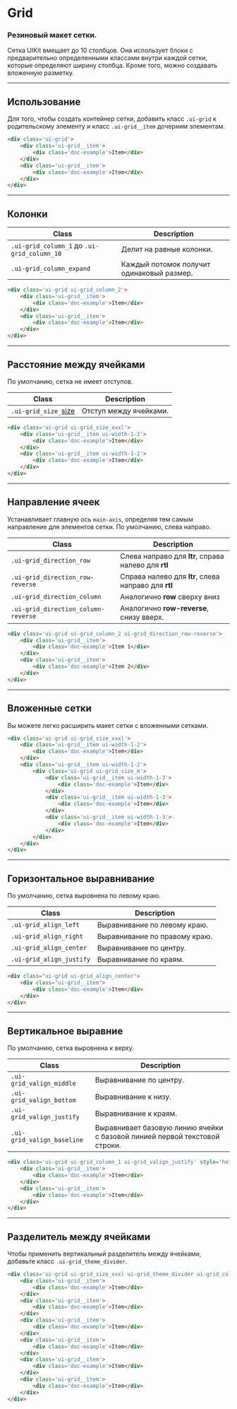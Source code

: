<!--
docs/blocks/grid|1
-->

# Grid

### Резиновый макет сетки.

Cетка UIKit вмещает до 10 столбцов. Она использует блоки с предварительно определенными классами внутри каждой сетки, которые определяют ширину столбца. Кроме того, можно создавать вложенную разметку.

---

## Использование

Для того, чтобы создать контейнер сетки, добавить класс `.ui-grid`  к родительскому элементу и класс `.ui-grid__item` дочерним элементам.

``` html
<div class='ui-grid'>
    <div class='ui-grid__item'>
        <div class='doc-example'>Item</div>
    </div>
    <div class='ui-grid__item'>
        <div class='doc-example'>Item</div>
    </div>
</div>
```


---

## Колонки

|                    Class                    |                 Description               |
|---------------------------------------------|-------------------------------------------|
| `.ui-grid_column_1` до `.ui-grid_column_10` | Делит на равные колонки.                  |
| `.ui-grid_column_expand`                    | Каждый потомок получит одинаковый размер. |

``` html
<div class='ui-grid ui-grid_column_2'>
    <div class='ui-grid__item'>
        <div class='doc-example'>Item</div>
    </div>
    <div class='ui-grid__item'>
        <div class='doc-example'>Item</div>
    </div>
</div>
```

---

## Расстояние между ячейками

По умолчанию, сетка не имеет отступов.

|         Class         |         Description         |
|-----------------------|-----------------------------|
|  `.ui-grid_size_`[size](docs/base/sizes.html)  | Отступ между ячейками.  |

``` html
<div class='ui-grid ui-grid_size_xxxl'>
    <div class='ui-grid__item ui-width-1-2'>
        <div class='doc-example'>Item</div>
    </div>
    <div class='ui-grid__item ui-width-1-2'>
        <div class='doc-example'>Item</div>
    </div>
</div>
```

---

## Направление ячеек

Устанавливает главную ось `main-axis`, определяя тем самым направление для элементов сетки. По умолчанию, слева направо.

|         Class         |         Description         |
|-----------------------|-----------------------------|
|  `.ui-grid_direction_row`            | Cлева направо для **ltr**, справа налево для **rtl**  |
|  `.ui-grid_direction_row-reverse`    | Cправа налево для **ltr**, слева направо для **rtl**  |
|  `.ui-grid_direction_column`         | Aналогично **row** сверху вниз  |
|  `.ui-grid_direction_column-reverse` | Aналогично **row-reverse**, снизу вверх.  |

``` html
<div class='ui-grid ui-grid_column_2 ui-grid_direction_row-reverse'>
    <div class='ui-grid__item'>
        <div class='doc-example'>Item 1</div>
    </div>
    <div class='ui-grid__item'>
        <div class='doc-example'>Item 2</div>
    </div>
</div>
```

---

## Вложенные сетки

Вы можете легко расширить макет сетки с вложенными сетками.

``` html
<div class='ui-grid ui-grid_size_xxxl'>
    <div class='ui-grid__item ui-width-1-2'>
        <div class='doc-example'>Item</div>
    </div>
    <div class='ui-grid__item ui-width-1-2'>
        <div class='ui-grid ui-grid_size_m'>
            <div class='ui-grid__item ui-width-1-3'>
                <div class='doc-example'>Item</div>
            </div>
            <div class='ui-grid__item ui-width-1-3'>
                <div class='doc-example'>Item</div>
            </div>
            <div class='ui-grid__item ui-width-1-3'>
                <div class='doc-example'>Item</div>
            </div>
        </div>
    </div>
</div>
```

---

## Горизонтальное выравнивание

По умолчанию, сетка выровнена по левому краю.

|           Class           |          Description          |
|---------------------------|-------------------------------|
|  `.ui-grid_align_left`    | Выравнивание по левому краю. |
|  `.ui-grid_align_right`   | Выравнивание по правому краю. |
|  `.ui-grid_align_center`  | Выравнивание по центру.       |
|  `.ui-grid_align_justify` | Выравнивание по краям.        |

``` html
<div class="ui-grid ui-grid_align_center">
    <div class="ui-grid__item">
        <div class='doc-example'>Item</div>
    </div>
</div>
```

---

## Вертикальное выравние

По умолчанию, сетка выровнена к верху.

|            Class            |        Description      |
|-----------------------------|-------------------------|
|  `.ui-grid_valign_middle`   | Выравнивание по центру. |
|  `.ui-grid_valign_bottom`   | Выравнивание к низу.    |
|  `.ui-grid_valign_justify`  | Выравнивание к краям.   |
|  `.ui-grid_valign_baseline` | Выравнивает базовую линию ячейки с базовой линией первой текстовой строки.   |

``` html
<div class='ui-grid ui-grid_column_1 ui-grid_valign_justify' style='height: 200px'>
    <div class='ui-grid__item'>
        <div class='doc-example'>Item</div>
    </div>
    <div class='ui-grid__item'>
        <div class='doc-example'>Item</div>
    </div>
</div>
```

---

## Разделитель между ячейками

Чтобы применить вертикальный разделитель между ячейками, добавьте класс `.ui-grid_theme_divider`.

``` html
<div class='ui-grid ui-grid_size_xxxl ui-grid_theme_divider ui-grid_column_3'>
    <div class='ui-grid__item'>
        <div class='doc-example'>Item</div>
    </div>
    <div class='ui-grid__item'>
        <div class='doc-example'>Item</div>
    </div>
    <div class='ui-grid__item'>
        <div class='doc-example'>Item</div>
    </div>
    <div class='ui-grid__item'>
        <div class='doc-example'>Item</div>
    </div>
    <div class='ui-grid__item'>
        <div class='doc-example'>Item</div>
    </div>
    <div class='ui-grid__item'>
        <div class='doc-example'>Item</div>
    </div>
</div>
```
